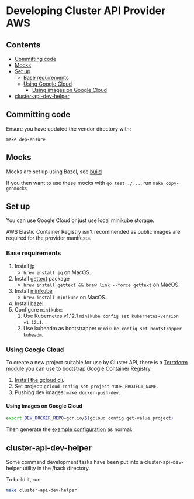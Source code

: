 # Developing Cluster API Provider AWS <!-- omit in toc -->

## Contents <!-- omit in toc -->

<!-- Below is generated using VSCode yzhang.markdown-all-in-one >

<!-- TOC depthFrom:2 -->
- [Committing code](#committing-code)
- [Mocks](#mocks)
- [Set up](#set-up)
    - [Base requirements](#base-requirements)
    - [Using Google Cloud](#using-google-cloud)
        - [Using images on Google Cloud](#using-images-on-google-cloud)
- [cluster-api-dev-helper](#cluster-api-dev-helper)

<!-- /TOC -->

## Committing code

Ensure you have updated the vendor directory with:

``` shell
make dep-ensure
```

## Mocks

Mocks are set up using Bazel, see [build](../../build)

If you then want to use these mocks with `go test ./...`, run
`make copy-genmocks`

## Set up

You can use Google Cloud or just use local minikube storage.

AWS Elastic Container Registry isn't recommended as public images are
required for the provider manifests.

### Base requirements

1. Install [jq][jq]
   - `brew install jq` on MacOS.
2. Install [gettext][gettext] package
   - `brew install gettext && brew link --force gettext` on MacOS.
3. Install [minikube][minikube]
   - `brew install minikube` on MacOS.
4. Install [bazel][bazel]
5. Configure `minikube`:
    1. Use Kubernetes v1.12.1 `minikube config set kubernetes-version v1.12.1`.
    2. Use kubeadm as bootstrapper `minikube config set bootstrapper kubeadm`.

### Using Google Cloud

To create a new project suitable for use by Cluster API, there is a
[Terraform module](../hack/terraform-gcr-init/README.md) you can use to bootstrap
Google Container Registry.

1. [Install the gcloud cli][gcloud_sdk].
1. Set project: `gcloud config set project YOUR_PROJECT_NAME`.
1. Pushing dev images: `make docker-push-dev`.

#### Using images on Google Cloud

``` bash
export DEV_DOCKER_REPO=gcr.io/$(gcloud config get-value project)
```

Then generate the [example configuration](../README.md#running-clusterctl) as normal.

## cluster-api-dev-helper

Some command development tasks have been put into a cluster-api-dev-helper
utility in the /hack directory.

To build it, run:

``` bash
make cluster-api-dev-helper
```


<!-- References -->

[jq]: https://stedolan.github.io/jq/download/
[image_pull_secrets]: https://kubernetes.io/docs/concepts/containers/images/#specifying-imagepullsecrets-on-a-pod
[ecr_credential_helper]: https://github.com/awslabs/amazon-ecr-credential-helper
[aws_vault]: https://github.com/99designs/aws-vault
[gcloud_sdk]: https://cloud.google.com/sdk/install
[gettext]: https://www.gnu.org/software/gettext/
[minikube]: https://kubernetes.io/docs/setup/minikube/
[aws_cli]: https://docs.aws.amazon.com/cli/latest/userguide/installing.html
[bazel]: https://docs.bazel.build/versions/master/install.html
